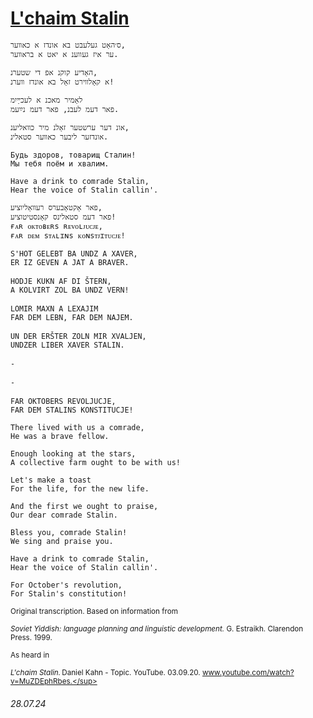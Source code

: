 # [L'chaim Stalin](https://open.spotify.com/track/5duD5qX31jQy8UVwQYjVch)
```
ס׳האָט געלעבט בא אונדז א כאװער,
ער איז געווענ א יאט א בראװער.

האָדיע קוקנ אפ די שטערנ,
א קאָלװירט זאָל בא אונדז װערנ!

לאָמיר מאכנ א לעכײַיִמ
פאר דעמ לעבנ, פאר דעמ נײַעמ.

אונ דער ערשטער זאָלנ מיר כװאליענ,
אונדזער ליבער כאװער סטאלינ.

Будь здоров, товарищ Сталин!
Мы тебя поём и хвалим.

Have a drink to comrade Stalin,
Hear the voice of Stalin callin'.

פאר אָקטאָבערס רעװאָליוציע,
פאר דעמ סטאלינס קאָנסטיטוציע!
ғᴀʀ ᴏᴋᴛᴏʙᴇʀs ʀᴇᴠᴏʟᴊᴜᴄᴊᴇ,
ғᴀʀ ᴅᴇᴍ sᴛᴀʟɪɴs ᴋᴏɴsᴛᴊɪᴛᴜᴄᴊᴇ!
```
<pre>
<sup>S'HOT GELEBT BA UNDZ A XAVER,</sup>
<sup>ER IZ GEVEN A JAT A BRAVER.</sup>

<sup>HODJE KUKN AF DI ŠTERN,</sup>
<sup>A KOLVIRT ZOL BA UNDZ VERN!</sup>

<sup>LOMIR MAXN A LEXAJIM</sup>
<sup>FAR DEM LEBN, FAR DEM NAJEM.</sup>

<sup>UN DER ERŠTER ZOLN MIR XVALJEN,</sup>
<sup>UNDZER LIBER XAVER STALIN.</sup>

<sup>-</sup>

<sup>-</sup>

<sup>FAR OKTOBERS REVOLJUCJE,</sup>
<sup>FAR DEM STALINS KONSTITUCJE!</sup>
</pre>
```
There lived with us a comrade,
He was a brave fellow.

Enough looking at the stars,
A collective farm ought to be with us!

Let's make a toast
For the life, for the new life.

And the first we ought to praise,
Our dear comrade Stalin.

Bless you, comrade Stalin!
We sing and praise you.

Have a drink to comrade Stalin,
Hear the voice of Stalin callin'.

For October's revolution,
For Stalin's constitution!
```
<sub>Original transcription. Based on information from</sub>

<sup>*Soviet Yiddish: language planning and linguistic development.* G. Estraikh. Clarendon Press. 1999.</sup>

<sub>As heard in</sub>

<sup>*L'chaim Stalin.* Daniel Kahn - Topic. YouTube. 03.09.20. www.youtube.com/watch?v=MuZDEphRbes.</sup>
###### 28.07.24
